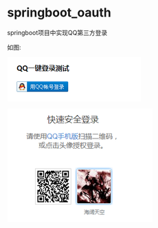 # springboot_oauth
springboot项目中实现QQ第三方登录

如图:

![](src\main\resources\static\img\登录按钮.png)

![](src\main\resources\static\img\登录页面.png)
